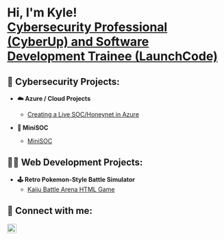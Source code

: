 <h1>Hi, I'm Kyle! <br/><a href="https://www.linkedin.com/in/kyle-york-cyber/">Cybersecurity Professional (CyberUp) and Software Development Trainee (LaunchCode)</a>

<h2>🔏 Cybersecurity Projects:</h2>

- <b>☁️ Azure / Cloud Projects</b>
  - [Creating a Live SOC/Honeynet in Azure](https://github.com/yorkyle/Azure-Cloud-SOC)

- <b>🤖 MiniSOC</b>
  - [MiniSOC](https://github.com/yorkyle/MiniSOC)
 
<h2>👨‍💻 Web Development Projects:</h2>

- <b>🕹️ Retro Pokemon-Style Battle Simulator</b>
  - [Kaiju Battle Arena HTML Game](https://github.com/yorkyle/Kaiju-Battle-Arena)

<h2> 🤳 Connect with me:</h2>

[<img align="left" alt="Yorkyle | LinkedIn" width="22px" src="https://cdn.jsdelivr.net/npm/simple-icons@v3/icons/linkedin.svg" />][linkedin]

[linkedin]: https://linkedin.com/in/kyle-york-cyber

<!--
**yorkyle/yorkyle** is a ✨ _special_ ✨ repository because its `README.md` (this file) appears on your GitHub profile.

Here are some ideas to get you started:

- 🔭 I’m currently working on ...
- 🌱 I’m currently learning ...
- 👯 I’m looking to collaborate on ...
- 🤔 I’m looking for help with ...
- 💬 Ask me about ...
- 📫 How to reach me: ...
- 😄 Pronouns: ...
- ⚡ Fun fact: ...
-->
